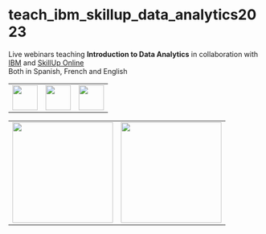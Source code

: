 # teach_ibm_skillup_data_analytics2023
Live webinars teaching **Introduction to Data Analytics** in collaboration with [IBM](https://www.ibm.com/) and [SkillUp Online](https://skillup.online/)  
Both in Spanish, French and English

<table>
    <tr>
        <td><img width=50 src="https://upload.wikimedia.org/wikipedia/commons/thumb/3/32/Flag_of_Spain_%28Civil%29.svg/2560px-Flag_of_Spain_%28Civil%29.svg.png"></td>
        <td><img width=50 src="https://upload.wikimedia.org/wikipedia/en/thumb/c/c3/Flag_of_France.svg/1200px-Flag_of_France.svg.png"></td>
        <td><img width=50 src="https://upload.wikimedia.org/wikipedia/commons/thumb/8/83/Flag_of_the_United_Kingdom_%283-5%29.svg/177px-Flag_of_the_United_Kingdom_%283-5%29.svg.png"></td>
    </tr>

</table>
<table>
    <tr>
        <td><img width=200 src="https://upload.wikimedia.org/wikipedia/commons/thumb/5/51/IBM_logo.svg/800px-IBM_logo.svg.png"></td>
        <td><img width=200 src="https://skillup.online/_next/static/media/Logo.c31d02e9.svg"></td>
    </tr>

</table>
